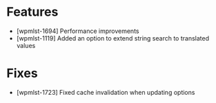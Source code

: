 # Features
* [wpmlst-1694] Performance improvements
* [wpmlst-1119] Added an option to extend string search to translated values

# Fixes
* [wpmlst-1723] Fixed cache invalidation when updating options